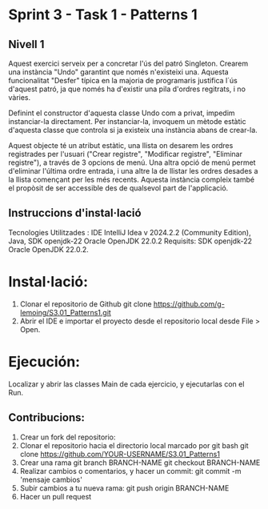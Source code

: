 # Sprint 3 - Task 1 - Patterns 1
## Nivell 1
Aquest exercici serveix per a concretar l'ús del patró Singleton. Crearem una instància "Undo" garantint que només n'existeixi una. 
Aquesta funcionalitat "Desfer" típica en la majoria de programaris justifica l´ús d'aquest patró, ja que només ha d'existir una pila d'ordres regitrats, i no vàries.

Definint el constructor d'aquesta classe Undo com a privat, impedim instanciar-la directament. Per instanciar-la, invoquem un mètode estàtic d'aquesta classe que controla si ja existeix una instància abans de crear-la.

Aquest objecte té un atribut estàtic, una llista on desarem les ordres registrades per l'usuari ("Crear registre", "Modificar registre", "Eliminar registre"), a través de 3 opcions de menú.
Una altra opció de menú permet d'eliminar l'última ordre entrada, i una altre la de llistar les ordres desades a la llista començant per les més recents.
Aquesta instància compleix també el propòsit de ser accessible des de qualsevol part de l'applicació.

## Instruccions d'instal·lació
Tecnologies Utilitzades : IDE IntelliJ Idea v 2024.2.2 (Community Edition), Java, SDK openjdk-22 Oracle OpenJDK 22.0.2
Requisits: SDK openjdk-22 Oracle OpenJDK 22.0.2.

# Instal·lació: 
1. Clonar el repositorio de Github
git clone https://github.com/g-lemoing/S3.01_Patterns1.git
2. Abrir el IDE e importar el proyecto desde el repositorio local desde File > Open.

# Ejecución:
Localizar y abrir las classes Main de cada ejercicio, y ejecutarlas con el Run.

## Contribucions:
1. Crear un fork del repositorio: 
2. Clonar el repositorio hacia el directorio local marcado por git bash
 git clone https://github.com/YOUR-USERNAME/S3.01_Patterns1
3. Crear una rama
git branch BRANCH-NAME
git checkout BRANCH-NAME
4. Realizar cambios o comentarios, y hacer un commit: git commit -m 'mensaje cambios'
5. Subir cambios a tu nueva rama: git push origin BRANCH-NAME
6. Hacer un pull request



